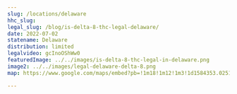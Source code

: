 ```yaml
---
slug: /locations/delaware
hhc_slug: 
legal_slug: /blog/is-delta-8-thc-legal-delaware/
date: 2022-07-02
statename: Delaware
distribution: limited
legalvideo: gcInoOShWw0
featuredImage: ../../images/is-delta-8-thc-legal-in-delaware.png
image2: ../../images/legal-delaware-delta-8.png
map: https://www.google.com/maps/embed?pb=!1m18!1m12!1m3!1d1584353.0251402324!2d-76.5106730004468!3d39.14198424456462!2m3!1f0!2f0!3f0!3m2!1i1024!2i768!4f13.1!3m3!1m2!1s0x89c705764d0cd63b%3A0x941d2d128c04e878!2sDelaware!5e0!3m2!1sen!2sus!4v1654284886948!5m2!1sen!2sus

---
```

